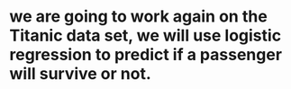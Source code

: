 # we are going to work again on the Titanic data set, we will use logistic regression to predict if a passenger will survive or not. 
